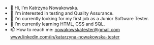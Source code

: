 <!--
**KatarzynaNowakowskaTester/KatarzynaNowakowskaTester** is a ✨ _special_ ✨ repository because its `README.md` (this file) appears on your GitHub profile.-->

- 👋 Hi, I'm Katrzyna Nowakowska.
- 👀 I'm interested in testing and Quality Assurance.
- 🔭 I’m currently looking for my first job as a Junior Software Tester.
- 🌱 I’m currently learning HTML, CSS and SQL.
- 📫 How to reach me: nowakowskatester@gmail.com www.linkedin.com/in/katarzyna-nowakowska-tester

